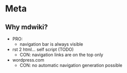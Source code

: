 Meta
====

Why mdwiki?
-----------
  * PRO:
    * navigation bar is always visible
  * rst 2 html... self script (TODO)
    * CON: navigation links are on the top only
  * wordpress.com
    * CON: no automatic navigation generation possible
